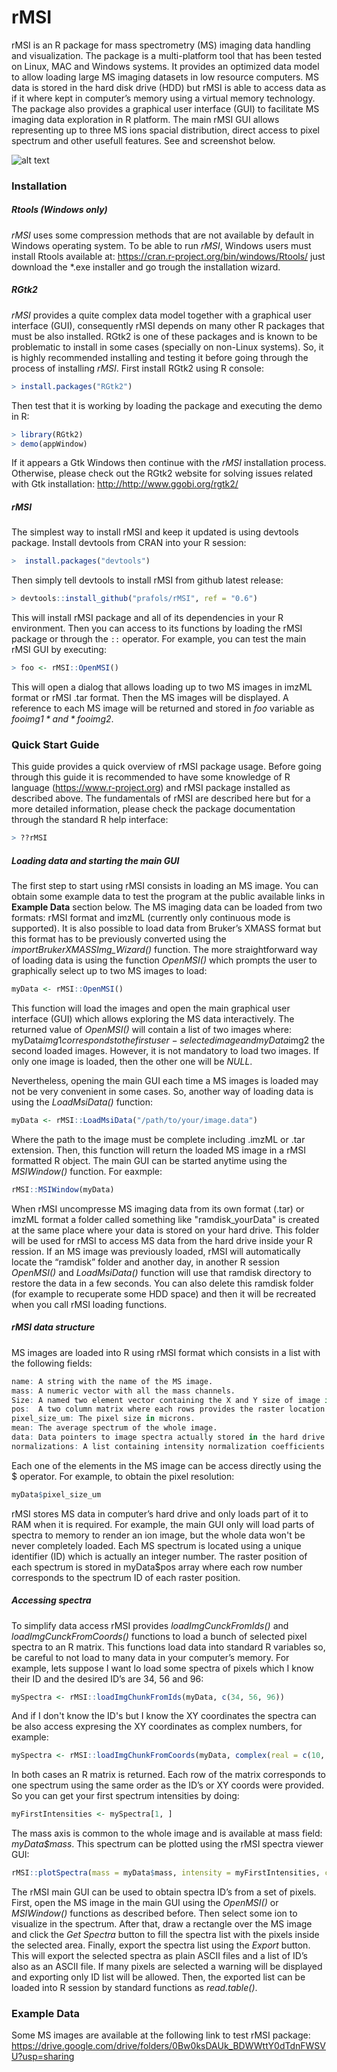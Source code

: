 # rMSI
rMSI is an R package for mass spectrometry (MS) imaging data handling and visualization.
The package is a multi-platform tool that has been tested on Linux, MAC and Windows systems. 
It provides an optimized data model to allow loading large MS imaging datasets in low resource computers. MS data is stored in the hard disk drive (HDD) but rMSI is able to access data as if it where kept in computer’s memory using a virtual memory technology. The package also provides a graphical user interface (GUI) to facilitate MS imaging data exploration in R platform. The main rMSI GUI allows representing up to three MS ions spacial distribution, direct access to pixel spectrum and other usefull features. See and screenshot below.

![alt text](https://github.com/prafols/rMSI/blob/master/images/screenShotrMSI_RGB.png "rMSI Main GUI")

### Installation
##### Rtools (Windows only)
*rMSI* uses some compression methods that are not available by default in Windows operating system. To be able to run *rMSI*, Windows users must install Rtools available at: <https://cran.r-project.org/bin/windows/Rtools/> just download the *.exe installer and go trough the installation wizard.

##### RGtk2
*rMSI* provides a quite complex data model together with a graphical user interface (GUI), consequently rMSI depends on many other R packages that must be also installed. RGtk2 is one of these packages and is known to be problematic to install in some cases (specially on non-Linux systems). So, it is highly recommended installing and testing it before going through the process of installing *rMSI*. 
First install RGtk2 using R console:
```R
> install.packages("RGtk2")
```
Then test that it is working by loading the package and executing the demo in R:
```R
> library(RGtk2)
> demo(appWindow)
```
If it appears a Gtk Windows then continue with the *rMSI* installation process. Otherwise, please check out the RGtk2 website for solving issues related with Gtk installation: <http://http://www.ggobi.org/rgtk2/>

##### rMSI
The simplest way to install rMSI and keep it updated is using devtools package. Install devtools from CRAN into your R session:
```R
>  install.packages("devtools")
```
Then simply tell devtools to install rMSI from github latest release:
```R
> devtools::install_github("prafols/rMSI", ref = "0.6")
```
This will install rMSI package and all of its dependencies in your R environment. Then you can access to its functions by loading the rMSI package or through the `::` operator. For example, you can test the main rMSI GUI by executing:
```R
> foo <- rMSI::OpenMSI()
```
This will open a dialog that allows loading up to two MS images in imzML format or rMSI .tar format. Then the MS images will be displayed. A reference to each MS image will be returned and stored in *foo* variable as *foo$img1* and *foo$img2*. 

### Quick Start Guide
This guide provides a quick overview of rMSI package usage. Before going through this guide it is recommended to have some knowledge of R language (<https://www.r-project.org>) and  rMSI package installed as described above. The fundamentals of rMSI are described here but for a more detailed information, please check the package documentation through the standard R help interface:
```R
> ??rMSI
```

##### Loading data and starting the main GUI
The first step to start using rMSI consists in loading an MS image. You can obtain some example data to test the program at the public available links in  **Example Data** section below. The MS imaging data can be loaded from two formats: rMSI format and imzML (currently only continuous mode is supported). It is also possible to load data from Bruker’s XMASS format but this format has to be previously converted using the *importBrukerXMASSImg_Wizard()* function.
The more straightforward way of loading data is using the function *OpenMSI()* which prompts the user to graphically select up to two MS images to load:
```R
myData <- rMSI::OpenMSI()
```
This function will load the images and open the main graphical user interface (GUI) which allows exploring the MS data interactively.
The returned value of *OpenMSI()* will contain a list of two images where: myData$img1 corresponds to the first user-selected image and myData$img2 the second loaded images. However, it is not mandatory to load two images. If only one image is loaded, then the other one will be *NULL*.

Nevertheless, opening the main GUI each time a MS images is loaded may not be very convenient in some cases. So, another way of loading data is using the *LoadMsiData()* function:
```R
myData <- rMSI::LoadMsiData("/path/to/your/image.data")
```
Where the path to the image must be complete including .imzML or .tar extension. Then, this function will return the loaded MS image in a rMSI formatted R object.
The main GUI can be started anytime using the *MSIWindow()* function. For eaxmple:
```R
rMSI::MSIWindow(myData)
```
When rMSI uncompresse MS imaging data from its own format (.tar) or imzML format a folder called something like "ramdisk_yourData" is created at the same place where your data is stored on your hard drive. This folder will be used for rMSI to access MS data from the hard drive inside your R ression.
If an MS image was previously loaded, rMSI will automatically locate the “ramdisk” folder and another day, in another R session *OpenMSI()* and *LoadMsiData()* function will use that ramdisk directory to restore the data in a few seconds. You can also delete this ramdisk folder (for example to recuperate some HDD space) and then it will be recreated when you call rMSI loading functions.

##### rMSI data structure
MS images are loaded into R using rMSI format which consists in a list with the following fields:
```R
name: A string with the name of the MS image.
mass: A numeric vector with all the mass channels.
Size: A named two element vector containing the X and Y size of image in pixels.
pos:  A two column matrix where each rows provides the raster location of each spectrum.
pixel_size_um: The pixel size in microns.
mean: The average spectrum of the whole image.
data: Data pointers to image spectra actually stored in the hard drive.
normalizations: A list containing intensity normalization coefficients already computed and stored.
```
Each one of the elements in the MS image can be access directly using the $ operator. For example, to obtain the pixel resolution:
```R
myData$pixel_size_um
```
rMSI stores MS data in computer’s hard drive and only loads part of it to RAM when it is required. For example, the main GUI only will load parts of spectra to memory to render an ion image, but the whole data won't be never completely loaded. Each MS spectrum is located using a unique identifier (ID) which is actually an integer number. The raster position of each spectrum is stored in myData$pos array where each row number corresponds to the spectrum ID of each raster position. 

##### Accessing spectra
To simplify data access rMSI provides *loadImgCunckFromIds()* and *loadImgCunckFromCoords()* functions to load a bunch of selected pixel spectra to an R matrix. This functions load data into standard R variables so, be careful to not load to many data in your computer’s memory. For example, lets suppose I want lo load some spectra of pixels which I know their ID and the desired ID’s are 34, 56 and 96:
```R
mySpectra <- rMSI::loadImgChunkFromIds(myData, c(34, 56, 96))
```
And if I don't know the ID's but I know the XY coordinates the spectra can be also access expresing the XY coordinates as complex numbers, for example:
```R
mySpectra <- rMSI::loadImgChunkFromCoords(myData, complex(real = c(10, 12, 34), imaginary = c(5, 9, 12)))
```
In both cases an R matrix is returned. Each row of the matrix corresponds to one spectrum using the same order as the ID’s or XY coords were provided. So you can get your first spectrum intensities by doing:
```R
myFirstIntensities <- mySpectra[1, ]
```
The mass axis is common to the whole image and is available at mass field: *myData$mass*.  This spectrum can be plotted using the rMSI spectra viewer GUI:
```R
rMSI::plotSpectra(mass = myData$mass, intensity = myFirstIntensities, col = "red")
```
The rMSI main GUI can be used to obtain spectra ID’s from a set of pixels. First, open the MS image in the main GUI using the  *OpenMSI()* or *MSIWindow()* functions as described before. Then select some ion to visualize in the spectrum. After that, draw a rectangle over the MS image and click the *Get Spectra* button to fill the spectra list with the pixels inside the selected area. Finally, export the spectra list using the *Export* button. This will export the selected spectra as plain ASCII files and a list of ID’s also as an ASCII file. If many pixels are selected a warning will be displayed and exporting only ID list will be allowed. Then, the exported list can be loaded into R session by standard functions as *read.table()*.

###  Example Data
Some MS images are available at the following link to test rMSI package:
<https://drive.google.com/drive/folders/0Bw0ksDAUk_BDWWttY0dTdnFWSVU?usp=sharing>
